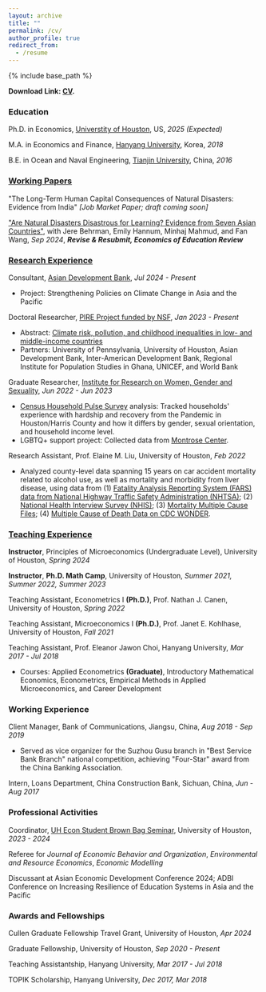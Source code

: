 ```yaml
---
layout: archive
title: ""
permalink: /cv/
author_profile: true
redirect_from:
  - /resume
---
```

{% include base_path %}
<!---
Download Link: <a href="/YujieZhang_CV.pdf">CV</a> and <a href="/YujieZhang_Resume.pdf">Resume</a>. 
Education
------
[Research Experience](https://yujiezhangecon.github.io/research/)
------
[Teaching Experience](https://yujiezhangecon.github.io/teaching/) 
------
Working Experience 
------
--->

**Download Link: <a href="/YujieZhang_CV.pdf">CV</a>.**

### Education 

Ph.D. in Economics, [Universtity of Houston](https://www.uh.edu/class/economics/), US, *2025 (Expected)* 

M.A. in Economics and Finance, [Hanyang University](https://econ.hanyang.ac.kr/), Korea, *2018*

B.E. in Ocean and Naval Engineering, [Tianjin University](http://www.tju.edu.cn/english/index.htm), China, *2016*

### [Working Papers](https://yujiezhangecon.github.io/research/)

"The Long-Term Human Capital Consequences of Natural Disasters: Evidence from India" _[Job Market Paper; draft coming soon]_

["Are Natural Disasters Disastrous for Learning? Evidence from Seven Asian Countries"](http://yujiezhangecon.github.io/files/DisasterEducationAsiaMicsEmDat_ZhangEtal.pdf),
with Jere Behrman, Emily Hannum, Minhaj Mahmud, and Fan Wang, _Sep 2024_, _**Revise & Resubmit, Economics of Education Review**_

### [Research Experience](https://yujiezhangecon.github.io/research/)

Consultant, [Asian Development Bank](https://www.adb.org/), *Jul 2024 - Present*
- Project: Strengthening Policies on Climate Change in Asia and the Pacific

Doctoral Researcher, [PIRE Project funded by NSF](https://beta.nsf.gov/funding/opportunities/partnerships-international-research-education-pire-0), *Jan 2023 - Present*

- Abstract: [Climate risk, pollution, and childhood inequalities in low- and middle-income countries](https://www.nsf.gov/awardsearch/showAward?AWD_ID=2230615)
- Partners: University of Pennsylvania, University of Houston, Asian Development Bank, Inter-American Development Bank, Regional Institute for Population Studies in Ghana, UNICEF, and World Bank

Graduate Researcher, [Institute for Research on Women, Gender and Sexuality](https://uh.edu/class/ws/irwgs/), *Jun 2022 - Jun 2023*
- [Census Household Pulse Survey](https://www.census.gov/householdpulsedata) analysis: Tracked households' experience with hardship and recovery from the Pandemic in Houston/Harris County and how it differs by gender, sexual orientation, and household income level.
- LGBTQ+ support project: Collected data from [Montrose Center](https://montrosecenter.org/). 

Research Assistant, Prof. Elaine M. Liu, University of Houston, *Feb 2022*
- Analyzed county-level data spanning 15 years on car accident mortality related to alcohol use, as well as mortality and morbidity from liver disease, using data from (1) [Fatality Analysis Reporting System (FARS) data from National Highway Traffic Safety Administration (NHTSA)](https://www.nhtsa.gov/research-data/fatality-analysis-reporting-system-fars); 
	(2) [National Health Interview Survey (NHIS)](https://www.cdc.gov/nchs/nhis/data-questionnaires-documentation.htm); 
	(3) [Mortality Multiple Cause Files](https://www.cdc.gov/nchs/data_access/VitalStatsOnline.htm#Mortality_Multiple); 
	(4) [Multiple Cause of Death Data on CDC WONDER](https://wonder.cdc.gov/mcd.html). 
 
<!-- 
(5) [NBER Mortality Data](https://www.nber.org/research/data/mortality-data-vital-statistics-nchs-multiple-cause-death-data)

Research Assistant, Prof. Yuyu Chen, Peking University, *Nov - Dec 2020*
- Summary: Completed data collection, collation, and cleaning for over 200 local officials from prefecture-level cities in the provinces of Guangdong, Shandong, Shanxi, and Neimenggu, for a project on local officials and economic development. 
-->

### [Teaching Experience](https://yujiezhangecon.github.io/teaching/) 

**Instructor**, Principles of Microeconomics (Undergraduate Level), University of Houston, *Spring 2024*

**Instructor**, **Ph.D. Math Camp**, University of Houston, *Summer 2021, Summer 2022, Summer 2023*

Teaching Assistant, Econometrics I **(Ph.D.)**, Prof. Nathan J. Canen, University of Houston, *Spring 2022*

Teaching Assistant, Microeconomics I **(Ph.D.)**, Prof. Janet E. Kohlhase, University of Houston, *Fall 2021*

Teaching Assistant, Prof. Eleanor Jawon Choi, Hanyang University, *Mar 2017 - Jul 2018*
- Courses: Applied Econometrics **(Graduate)**, Introductory Mathematical Economics, Econometrics, Empirical Methods in Applied Microeconomics, and Career Development 

### Working Experience 

Client Manager, Bank of Communications, Jiangsu, China, *Aug 2018 - Sep 2019*
- Served as vice organizer for the Suzhou Gusu branch in "Best Service Bank Branch" national competition, achieving "Four-Star" award from the China Banking Association.

Intern, Loans Department, China Construction Bank, Sichuan, China, *Jun - Aug 2017*

### Professional Activities 

Coordinator, [UH Econ Student Brown Bag Seminar](https://sites.google.com/view/uheconbbseminar), University of Houston, *2023 - 2024*

Referee for _Journal of Economic Behavior and Organization_, _Environmental and Resource Economics_, _Economic Modelling_ 

Discussant at Asian Economic Development Conference 2024; ADBI Conference on Increasing Resilience of Education Systems in Asia and the Pacific

### Awards and Fellowships

Cullen Graduate Fellowship Travel Grant, University of Houston, *Apr 2024*

Graduate Fellowship, University of Houston, *Sep 2020 - Present*

Teaching Assistantship, Hanyang University, *Mar 2017 - Jul 2018* 

TOPIK Scholarship, Hanyang University, *Dec 2017, Mar 2018*




